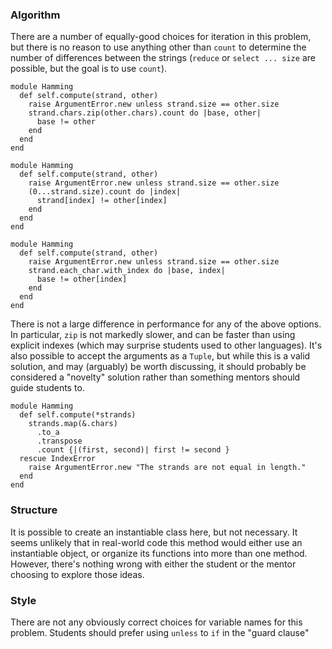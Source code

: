 ### Algorithm

There are a number of equally-good choices for iteration in this problem, but there is no reason to use anything other than `count` to determine the number of differences between the strings (`reduce` or `select ... size` are possible, but the goal is to use `count`).

```crystal
module Hamming
  def self.compute(strand, other)
    raise ArgumentError.new unless strand.size == other.size
    strand.chars.zip(other.chars).count do |base, other|
      base != other
    end
  end
end
```
```crystal
module Hamming
  def self.compute(strand, other)
    raise ArgumentError.new unless strand.size == other.size
    (0...strand.size).count do |index|
      strand[index] != other[index]
    end
  end
end
```
```crystal
module Hamming
  def self.compute(strand, other)
    raise ArgumentError.new unless strand.size == other.size
    strand.each_char.with_index do |base, index|
      base != other[index]
    end
  end
end
```

There is not a large difference in performance for any of the above options. In particular, `zip` is not markedly slower, and can be faster than using explicit indexes (which may surprise students used to other languages). It's also possible to accept the arguments as a `Tuple`, but while this is a valid solution, and may (arguably) be worth discussing, it should probably be considered a "novelty" solution rather than something mentors should guide students to.

```crystal
module Hamming
  def self.compute(*strands)
    strands.map(&.chars)
      .to_a
      .transpose
      .count {|(first, second)| first != second }
  rescue IndexError
    raise ArgumentError.new "The strands are not equal in length."
  end
end
```

### Structure

It is possible to create an instantiable class here, but not necessary. It seems unlikely that in real-world code this method would either use an instantiable object, or organize its functions into more than one method. However, there's nothing wrong with either the student or the mentor choosing to explore those ideas.

### Style

There are not any obviously correct choices for variable names for this problem. Students should prefer using `unless` to `if` in the "guard clause"
